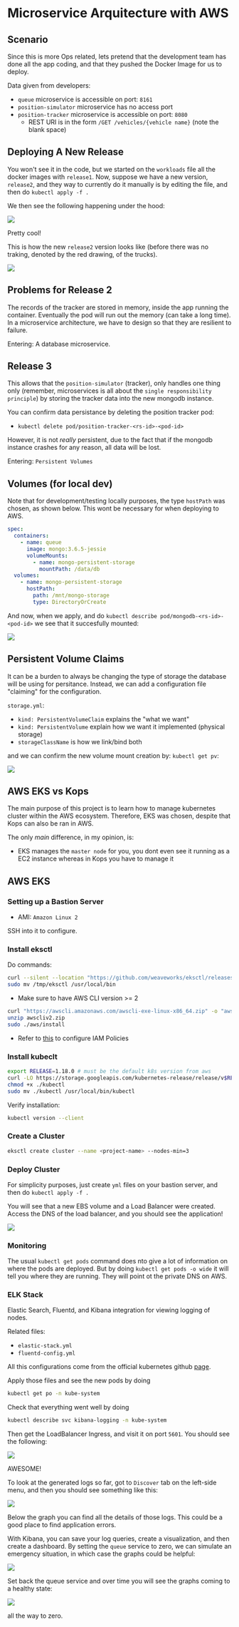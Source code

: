 # Microservice Arquitecture with AWS
## Scenario
Since this is more Ops related, lets pretend that the development team has done all the app coding, and that they pushed the Docker Image for us to deploy.

Data given from developers:
- `queue` microservice is accessible on port: `8161`
- `position-simulator` microservice has no access port
- `position-tracker` microservice is accessible on port: `8080`
  - REST URI is in the form `/GET /vehicles/{vehicle name}` (note the blank space)

## Deploying A New Release
You won't see it in the code, but we started on the `workloads` file all the docker images with `release1`. Now, suppose we have a new version, `release2`, and they way to currently do it manually is by editing the file, and then do `kubectl apply -f .`

We then see the following happening under the hood:

<img src="./screenshots/1.png">

Pretty cool!

This is how the new `release2` version looks like (before there was no traking, denoted by the red drawing, of the trucks).

<img src="./screenshots/2.png">

## Problems for Release 2
The records of the tracker are stored in memory, inside the app running the container. Eventually the pod will run out the memory (can take a long time). In a microservice architecture, we have to design so that they are resilient to failure.

Entering: A database microservice.

## Release 3
This allows that the `position-simulator` (tracker), only handles one thing only (remember, microservices is all about the `single responsibility principle`) by storing the tracker data into the new mongodb instance.

You can confirm data persistance by deleting the position tracker pod:
- `kubectl delete pod/position-tracker-<rs-id>-<pod-id>`

However, it is not _really_ persistent, due to the fact that if the mongodb instance crashes for any reason, all data will be lost.

Entering: `Persistent Volumes`

## Volumes (for local dev)
Note that for development/testing locally purposes, the type `hostPath` was chosen, as shown below. This wont be necessary for when deploying to AWS.

```yaml
spec:
  containers:
    - name: queue
      image: mongo:3.6.5-jessie
      volumeMounts:
        - name: mongo-persistent-storage
          mountPath: /data/db
  volumes:
    - name: mongo-persistent-storage
      hostPath:
        path: /mnt/mongo-storage
        type: DirectoryOrCreate
```

And now, when we apply, and do `kubectl describe pod/mongodb-<rs-id>-<pod-id>` we see that it succesfully mounted:

<img src="./screenshots/3.png">

## Persistent Volume Claims
It can be a burden to always be changing the type of storage the database will be using for persitance. Instead, we can add a configuration file "claiming" for the configuration.

`storage.yml`:
- `kind: PersistentVolumeClaim` explains the "what we want"
- `kind: PersistentVolume` explain how we want it implemented (physical storage)
- `storageClassName` is how we link/bind both

and we can confirm the new volume mount creation by: `kubectl get pv`:

<img src="./screenshots/4.png">

## AWS EKS vs Kops
The main purpose of this project is to learn how to manage kubernetes cluster within the AWS ecosystem. Therefore, EKS was chosen, despite that Kops can also be ran in AWS.

The only _main_ difference, in my opinion, is:
- EKS manages the `master node` for you, you dont even see it running as a EC2 instance whereas in Kops you have to manage it

## AWS EKS
### Setting up a Bastion Server
- AMI: `Amazon Linux 2`

SSH into it to configure.

### Install eksctl
Do commands:
```bash
curl --silent --location "https://github.com/weaveworks/eksctl/releases/latest/download/eksctl_$(uname -s)_amd64.tar.gz" | tar xz -C /tmp
sudo mv /tmp/eksctl /usr/local/bin
```
- Make sure to have AWS CLI version >= 2

```bash
curl "https://awscli.amazonaws.com/awscli-exe-linux-x86_64.zip" -o "awscliv2.zip"
unzip awscliv2.zip
sudo ./aws/install
```
- Refer to [this](https://eksctl.io/usage/minimum-iam-policies/) to configure IAM Policies

### Install kubeclt
```bash
export RELEASE=1.18.0 # must be the default k8s version from aws
curl -LO https://storage.googleapis.com/kubernetes-release/release/v$RELEASE/bin/linux/amd64/kubectl
chmod +x ./kubectl
sudo mv ./kubectl /usr/local/bin/kubectl
```
Verify installation:
```bash
kubectl version --client
```

### Create a Cluster
```bash
eksctl create cluster --name <project-name> --nodes-min=3
```

### Deploy Cluster
For simplicity purposes, just create `yml` files on your bastion server, and then do `kubectl apply -f .`

You will see that a new EBS volume and a Load Balancer were created. Access the DNS of the load balancer, and you should see the application!

<img src="./screenshots/5.png" />

### Monitoring
The usual `kubectl get pods` command does nto give a lot of information on where the pods are deployed. But by doing `kubectl get pods -o wide` it will tell you where they are running. They will point ot the private DNS on AWS.

### ELK Stack
Elastic Search, Fluentd, and Kibana integration for viewing logging of nodes.

Related files:
- `elastic-stack.yml`
- `fluentd-config.yml`

All this configurations come from the official kubernetes github [page](https://github.com/kubernetes/kubernetes/tree/master/cluster/addons/fluentd-elasticsearch).

Apply those files and see the new pods by doing 

```bash
kubectl get po -n kube-system
```

Check that everything went well by doing
```bash
kubectl describe svc kibana-logging -n kube-system
```
Then get the LoadBalancer Ingress, and visit it on port `5601`. You should see the following:

<img src="./screenshots/6.png" />

AWESOME!

To look at the generated logs so far, got to `Discover` tab on the left-side menu, and then you should see something like this:

<img src="./screenshots/7.png" />

Below the graph you can find all the details of those logs. This could be a good place to find application errors.

With Kibana, you can save your log queries, create a visualization, and then create a dashboard. By setting the `queue` service to zero, we can simulate an emergency situation, in which case the graphs could be helpful:

<img src="./screenshots/8.png" />

Set back the queue service and over time you will see the graphs coming to a healthy state:

<img src="./screenshots/9.png" />

all the way to zero.

